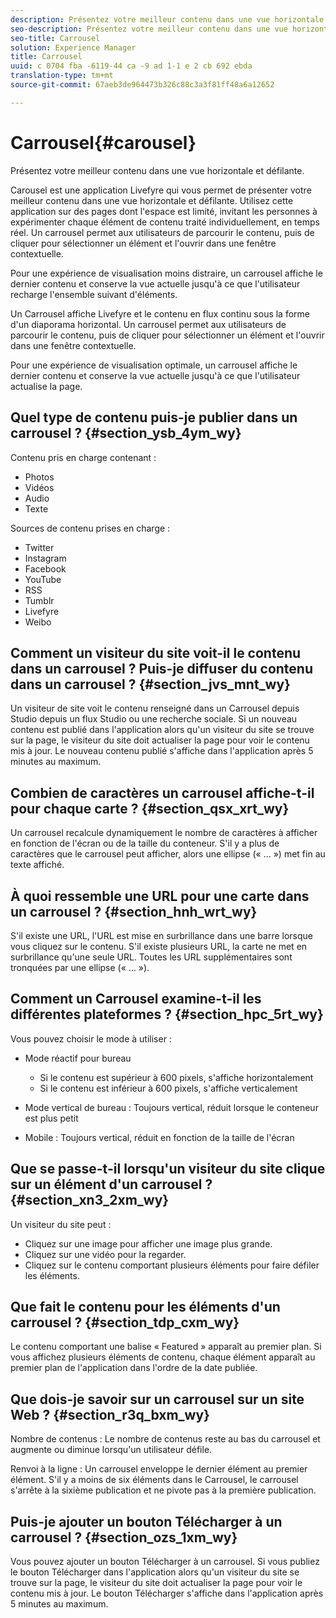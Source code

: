 ```yaml
---
description: Présentez votre meilleur contenu dans une vue horizontale et défilante.
seo-description: Présentez votre meilleur contenu dans une vue horizontale et défilante.
seo-title: Carrousel
solution: Experience Manager
title: Carrousel
uuid: c 0704 fba -6119-44 ca -9 ad 1-1 e 2 cb 692 ebda
translation-type: tm+mt
source-git-commit: 67aeb3de964473b326c88c3a3f81ff48a6a12652

---
```



# Carrousel{#carousel}

Présentez votre meilleur contenu dans une vue horizontale et défilante.

Carousel est une application Livefyre qui vous permet de présenter votre meilleur contenu dans une vue horizontale et défilante. Utilisez cette application sur des pages dont l&#39;espace est limité, invitant les personnes à expérimenter chaque élément de contenu traité individuellement, en temps réel. Un carrousel permet aux utilisateurs de parcourir le contenu, puis de cliquer pour sélectionner un élément et l&#39;ouvrir dans une fenêtre contextuelle.

Pour une expérience de visualisation moins distraire, un carrousel affiche le dernier contenu et conserve la vue actuelle jusqu&#39;à ce que l&#39;utilisateur recharge l&#39;ensemble suivant d&#39;éléments.

Un Carrousel affiche Livefyre et le contenu en flux continu sous la forme d&#39;un diaporama horizontal. Un carrousel permet aux utilisateurs de parcourir le contenu, puis de cliquer pour sélectionner un élément et l&#39;ouvrir dans une fenêtre contextuelle.

Pour une expérience de visualisation optimale, un carrousel affiche le dernier contenu et conserve la vue actuelle jusqu&#39;à ce que l&#39;utilisateur actualise la page.

## Quel type de contenu puis-je publier dans un carrousel ? {#section_ysb_4ym_wy}

Contenu pris en charge contenant :

* Photos
* Vidéos
* Audio
* Texte

Sources de contenu prises en charge :

* Twitter
* Instagram
* Facebook
* YouTube
* RSS
* Tumblr
* Livefyre
* Weibo

## Comment un visiteur du site voit-il le contenu dans un carrousel ? Puis-je diffuser du contenu dans un carrousel ? {#section_jvs_mnt_wy}

Un visiteur de site voit le contenu renseigné dans un Carrousel depuis Studio depuis un flux Studio ou une recherche sociale. Si un nouveau contenu est publié dans l&#39;application alors qu&#39;un visiteur du site se trouve sur la page, le visiteur du site doit actualiser la page pour voir le contenu mis à jour. Le nouveau contenu publié s&#39;affiche dans l&#39;application après 5 minutes au maximum.

## Combien de caractères un carrousel affiche-t-il pour chaque carte ? {#section_qsx_xrt_wy}

Un carrousel recalcule dynamiquement le nombre de caractères à afficher en fonction de l&#39;écran ou de la taille du conteneur. S&#39;il y a plus de caractères que le carrousel peut afficher, alors une ellipse (« … ») met fin au texte affiché.

## À quoi ressemble une URL pour une carte dans un carrousel ? {#section_hnh_wrt_wy}

S&#39;il existe une URL, l&#39;URL est mise en surbrillance dans une barre lorsque vous cliquez sur le contenu. S&#39;il existe plusieurs URL, la carte ne met en surbrillance qu&#39;une seule URL. Toutes les URL supplémentaires sont tronquées par une ellipse (« … »).

## Comment un Carrousel examine-t-il les différentes plateformes ? {#section_hpc_5rt_wy}

Vous pouvez choisir le mode à utiliser :

* Mode réactif pour bureau

   * Si le contenu est supérieur à 600 pixels, s&#39;affiche horizontalement
   * Si le contenu est inférieur à 600 pixels, s&#39;affiche verticalement

* Mode vertical de bureau : Toujours vertical, réduit lorsque le conteneur est plus petit
* Mobile : Toujours vertical, réduit en fonction de la taille de l&#39;écran

## Que se passe-t-il lorsqu&#39;un visiteur du site clique sur un élément d&#39;un carrousel ? {#section_xn3_2xm_wy}

Un visiteur du site peut :

* Cliquez sur une image pour afficher une image plus grande.
* Cliquez sur une vidéo pour la regarder.
* Cliquez sur le contenu comportant plusieurs éléments pour faire défiler les éléments.

## Que fait le contenu pour les éléments d&#39;un carrousel ? {#section_tdp_cxm_wy}

Le contenu comportant une balise « Featured » apparaît au premier plan. Si vous affichez plusieurs éléments de contenu, chaque élément apparaît au premier plan de l&#39;application dans l&#39;ordre de la date publiée.

## Que dois-je savoir sur un carrousel sur un site Web ? {#section_r3q_bxm_wy}

Nombre de contenus : Le nombre de contenus reste au bas du carrousel et augmente ou diminue lorsqu&#39;un utilisateur défile.

Renvoi à la ligne : Un carrousel enveloppe le dernier élément au premier élément. S&#39;il y a moins de six éléments dans le Carrousel, le carrousel s&#39;arrête à la sixième publication et ne pivote pas à la première publication.

## Puis-je ajouter un bouton Télécharger à un carrousel ? {#section_ozs_1xm_wy}

Vous pouvez ajouter un bouton Télécharger à un carrousel. Si vous publiez le bouton Télécharger dans l&#39;application alors qu&#39;un visiteur du site se trouve sur la page, le visiteur du site doit actualiser la page pour voir le contenu mis à jour. Le bouton Télécharger s&#39;affiche dans l&#39;application après 5 minutes au maximum.
